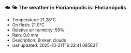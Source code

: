 ### ☁️ 🌤️  The weather in Florianópolis is: Florianópolis

- Temperature: 21.28°C
- On flesh: 21.0°C
- Relative air humidity: 59%
- Rain: 0.0 mm
- Description: Broken clouds
- last updated: 2025-10-21T16:23:41.085837
